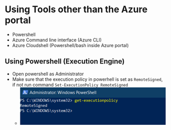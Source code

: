 # Using Tools other than the Azure portal

- Powershell
- Azure Command line interface (Azure CLI)
- Azure Cloudshell (Powershell/bash inside Azure portal)

## Using Powershell (Execution Engine)

- Open powershell as Administrator
- Make sure that the execution policy in powerhell is set as `RemoteSigned`, if not run command `Set-ExecutionPolicy RemoteSigned`
  - ![execution policy](./images/59.PNG)
